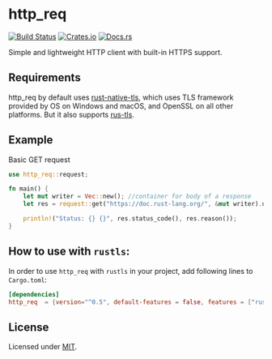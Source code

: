 # http_req
[![Build Status](https://travis-ci.org/jayjamesjay/http_req.svg?branch=master)](https://travis-ci.org/jayjamesjay/http_req)
[![Crates.io](https://img.shields.io/badge/crates.io-v0.5.0-orange.svg?longCache=true)](https://crates.io/crates/http_req)
[![Docs.rs](https://docs.rs/http_req/badge.svg)](https://docs.rs/http_req/0.5.0/http_req/)

Simple and lightweight HTTP client with built-in HTTPS support.

## Requirements
http_req by default uses [rust-native-tls](https://github.com/sfackler/rust-native-tls),
which uses TLS framework provided by OS on Windows and macOS, and OpenSSL
on all other platforms. But it also supports [rus-tls](https://crates.io/crates/rustls).

## Example
Basic GET request
```rust
use http_req::request;

fn main() {
    let mut writer = Vec::new(); //container for body of a response
    let res = request::get("https://doc.rust-lang.org/", &mut writer).unwrap();

    println!("Status: {} {}", res.status_code(), res.reason());
}
```

## How to use with `rustls`:
In order to use `http_req` with `rustls` in your project,  add following lines to `Cargo.toml`:
```toml
[dependencies]
http_req  = {version="^0.5", default-features = false, features = ["rust-tls"]}
```

## License
Licensed under [MIT](https://github.com/jayjamesjay/http_req/blob/master/LICENSE).
